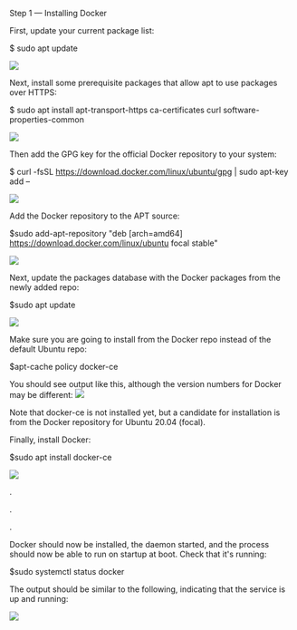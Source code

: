 ﻿Step 1 — Installing Docker

First, update your current package list:

$ sudo apt update

![](Aspose.Words.05f9d7cf-161f-4d3f-a2dd-15557bb54c05.001.png)

Next, install some prerequisite packages that allow apt to use packages over HTTPS:

$ sudo apt install apt-transport-https ca-certificates curl software-properties-common

![](Aspose.Words.05f9d7cf-161f-4d3f-a2dd-15557bb54c05.002.png)

Then add the GPG key for the official Docker repository to your system:

$ curl -fsSL https://download.docker.com/linux/ubuntu/gpg | sudo apt-key add –

![](Aspose.Words.05f9d7cf-161f-4d3f-a2dd-15557bb54c05.003.png)

Add the Docker repository to the APT source:

$sudo add-apt-repository "deb [arch=amd64] https://download.docker.com/linux/ubuntu focal stable"

![](Aspose.Words.05f9d7cf-161f-4d3f-a2dd-15557bb54c05.004.png)

Next, update the packages database with the Docker packages from the newly added repo:

$sudo apt update

![](Aspose.Words.05f9d7cf-161f-4d3f-a2dd-15557bb54c05.005.png)

Make sure you are going to install from the Docker repo instead of the default Ubuntu repo:

$apt-cache policy docker-ce

You should see output like this, although the version numbers for Docker may be different: ![](Aspose.Words.05f9d7cf-161f-4d3f-a2dd-15557bb54c05.006.png)

Note that docker-ce is not installed yet, but a candidate for installation is from the Docker repository for Ubuntu 20.04 (focal).

Finally, install Docker:

$sudo apt install docker-ce

![](Aspose.Words.05f9d7cf-161f-4d3f-a2dd-15557bb54c05.007.png)

.

.

.

Docker should now be installed, the daemon started, and the process should now be able to run on startup at boot. Check that it's running:

$sudo systemctl status docker

The output should be similar to the following, indicating that the service is up and running:

![](Aspose.Words.05f9d7cf-161f-4d3f-a2dd-15557bb54c05.008.png)
